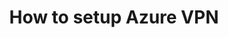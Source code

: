 ---
layout: post
title: How to setup Azure VPN
excerpt: "How to setup Azure VPN back to your on-premises environment"
modified: 2020-11-19
tags: [Howto,Azure,VPN]
comments: true
image:
feature: sample-image-2.jpg
categories: [Azure]
---